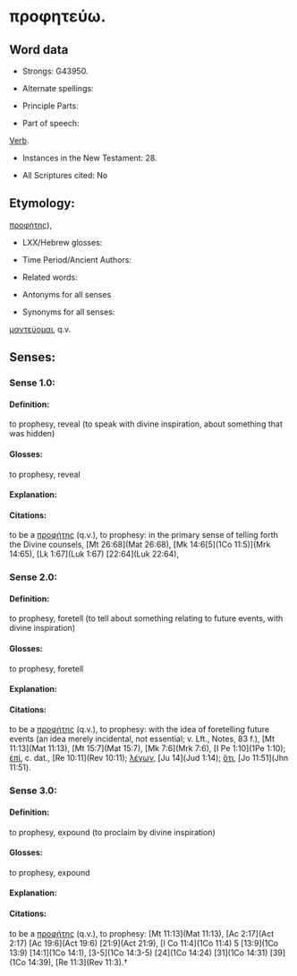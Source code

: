 # προφητεύω.

<!-- Status: S2=NeedsReview -->
<!-- Lexica used for edits: BDAG, FFM, LN, A-S -->

## Word data

* Strongs: G43950.

* Alternate spellings:



* Principle Parts: 


* Part of speech: 

[Verb](http://ugg.readthedocs.io/en/latest/verb.html).

* Instances in the New Testament: 28.

* All Scriptures cited: No

## Etymology: 

[προφήτης]()),

* LXX/Hebrew glosses: 


* Time Period/Ancient Authors: 


* Related words: 

* Antonyms for all senses

* Synonyms for all senses: 

 [μαντεύομαι](../G31320/01.md), q.v.

## Senses: 

### Sense  1.0: 

#### Definition: 

to prophesy, reveal (to speak with divine inspiration, about something that was hidden)

#### Glosses: 

to prophesy, reveal

#### Explanation: 


#### Citations: 

to be a [προφήτης]() (q.v.), to prophesy: in the primary sense of telling forth the Divine counsels, [Mt 26:68](Mat 26:68), [Mk 14:6[5](1Co 11:5)](Mrk 14:65), [Lk 1:67](Luk 1:67) [22:64](Luk 22:64), 


### Sense  2.0: 

#### Definition: 

to prophesy, foretell (to tell about something relating to future events, with divine inspiration)

#### Glosses: 

to prophesy, foretell

#### Explanation: 


#### Citations: 

to be a [προφήτης]() (q.v.), to prophesy: with the idea of foretelling future events (an idea merely incidental, not essential; v. Lft., Notes, 83 f.), [Mt 11:13](Mat 11:13), [Mt 15:7](Mat 15:7), [Mk 7:6](Mrk 7:6), [I Pe 1:10](1Pe 1:10); [ἐπί](), c. dat., [Re 10:11](Rev 10:11); [λέγων](), [Ju 14](Jud 1:14); [ὅτι](), [Jo 11:51](Jhn 11:51).


### Sense  3.0: 

#### Definition: 

to prophesy, expound (to proclaim by divine inspiration)

#### Glosses: 

to prophesy, expound

#### Explanation: 


#### Citations: 

to be a [προφήτης]() (q.v.), to prophesy: [Mt 11:13](Mat 11:13), [Ac 2:17](Act 2:17) [Ac 19:6](Act 19:6) [21:9](Act 21:9), [I Co 11:4](1Co 11:4) 5 [13:9](1Co 13:9) [14:1](1Co 14:1), [3-5](1Co 14:3-5) [24](1Co 14:24) [31](1Co 14:31) [39](1Co 14:39), [Re 11:3](Rev 11:3).†